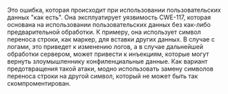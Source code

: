 ﻿Это ошибка, которая происходит при использовании пользовательских данных "как есть". Она эксплуатирует уязвимость CWE-117, которая основана на использовании пользовательских данных без как-либо предварительной обработки. К примеру, она использует символ переноса строки, как маркер, для вставки других данных. В случае с логами, это приведет к изменению логов, а в случае дальнейшей обработки сервером, может привести к инъекциям, которые могут вернуть злоумышленнику конфиленциальные данные. Как вариант предотвращения такой атаки, модно использовать замену символов переноса строки на другой символ, который не может быть так скомпроментирован.